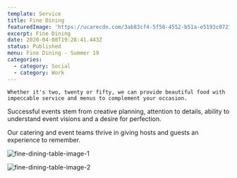 ```yaml
---
template: Service
title: Fine Dining
featuredImage: 'https://ucarecdn.com/3ab83cf4-5f58-4552-b51a-e5193c072131/'
excerpt: Fine Dining
date: 2020-04-08T19:28:41.443Z
status: Published
menu: Fine Dining - Summer 19
categories:
  - category: Social
  - category: Work
---
```

`Whether it's two, twenty or fifty, we can provide beautiful food with impeccable service and menus to complement your occasion. `

Successful events stem from creative planning, attention to details, ability to understand event visions and a desire for perfection.

Our catering and event teams thrive in giving hosts and guests an experience to remember.

![fine-dining-table-image-1](https://ucarecdn.com/389f24bd-2209-4fdf-b0b4-31d9fd8f6311/ 'Fine dining table image')

![fine-dining-table-image-2](https://ucarecdn.com/97a41d7e-fb27-46e6-bc75-0ba27a8d2ac4/ 'Fine dining table image')